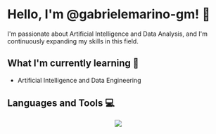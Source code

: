 # Hello, I'm @gabrielemarino-gm! 👋

I'm passionate about Artificial Intelligence and Data Analysis, and I'm continuously expanding my skills in this field.

## What I'm currently learning 🌱
- Artificial Intelligence and Data Engineering

## Languages and Tools 💻
<p align="center">
  <a href="https://skillicons.dev">
    <img src="[https://skillicons.dev/icons?i=git,kubernetes,docker,c,vim](https://skillicons.dev/icons?i=c,cpp,java,kotlin,py,php,js,html,css,tailwind,redis,mongodb,mysql,linux,idea,docker,vscode)" />
  </a>
</p>




<!---
gabrielemarino-gm/gabrielemarino-gm is a ✨ special ✨ repository because its `README.md` (this file) appears on your GitHub profile.
You can click the Preview link to take a look at your changes.
--->
